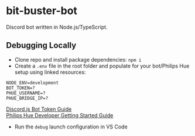 # bit-buster-bot
Discord bot written in Node.js/TypeScript.

## Debugging Locally
- Clone repo and install package dependencies: `npm i`
- Create a `.env` file in the root folder and populate for your bot/Philips Hue setup using linked resources:
```
NODE_ENV=development
BOT_TOKEN=?
PHUE_USERNAME=?
PHUE_BRIDGE_IP=?
```
[Discord.js Bot Token Guide](https://discordjs.guide/preparations/setting-up-a-bot-application.html#your-token)  
[Philips Hue Developer Getting Started Guide](https://developers.meethue.com/develop/get-started-2/)
- Run the `debug` launch configuration in VS Code
